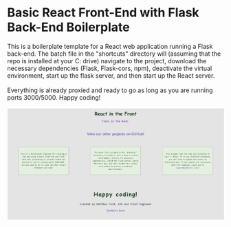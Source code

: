 <h1>Basic React Front-End with Flask Back-End Boilerplate</h1>
This is a boilerplate template for a React web application running a Flask back-end. The batch file in the "shortcuts" directory will (assuming that the repo is installed at your C: drive) navigate to the project, download the necessary dependencies (Flask, Flask-cors, npm), deactivate the virtual environment, start up the flask server, and then start up the React server.
<div>&nbsp</div>
Everything is already proxied and ready to go as long as you are running ports 3000/5000. Happy coding!
<div>&nbsp</div>
<img src="./boilerplate-react-flask.png">

